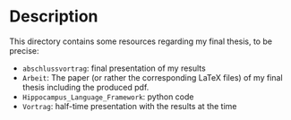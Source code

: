 # Description
This directory contains some resources regarding my final thesis, to be precise:

* `abschlussvortrag`: final presentation of my results
* `Arbeit`: The paper (or rather the corresponding LaTeX files) of my final thesis including the produced pdf.
* `Hippocampus_Language_Framework`: python code
* `Vortrag`: half-time presentation with the results at the time
